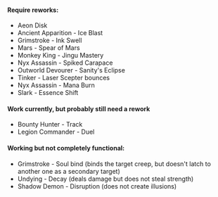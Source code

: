 #### Require reworks:
* Aeon Disk
* Ancient Apparition - Ice Blast
* Grimstroke - Ink Swell
* Mars - Spear of Mars
* Monkey King - Jingu Mastery
* Nyx Assassin - Spiked Carapace
* Outworld Devourer - Sanity's Eclipse
* Tinker - Laser Scepter bounces
* Nyx Assassin - Mana Burn
* Slark - Essence Shift

#### Work currently, but probably still need a rework
* Bounty Hunter - Track
* Legion Commander - Duel

#### Working but not completely functional:

* Grimstroke - Soul bind (binds the target creep, but doesn't latch to another one as a secondary target)
* Undying - Decay (deals damage but does not steal strength)
* Shadow Demon - Disruption (does not create illusions)
